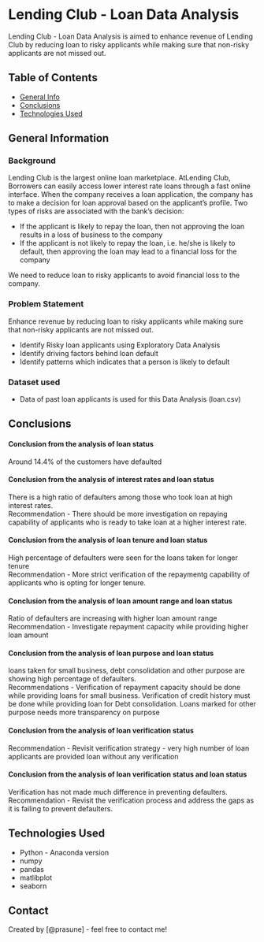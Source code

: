 # Lending Club - Loan Data Analysis
Lending Club - Loan Data Analysis is aimed to enhance revenue of Lending Club by reducing loan to risky applicants while making sure that non-risky applicants are not missed out.


## Table of Contents
* [General Info](#general-information)
* [Conclusions](#conclusions)
* [Technologies Used](#technologies-used)


## General Information
### Background
Lending Club is the largest online loan marketplace. AtLending Club, Borrowers can easily access lower interest rate loans through a fast online interface.
When the company receives a loan application, the company has to make a decision for loan approval based on the applicant’s profile. Two types of risks are associated with the bank’s decision:

* If the applicant is likely to repay the loan, then not approving the loan results in a loss of business to the company
* If the applicant is not likely to repay the loan, i.e. he/she is likely to default, then approving the loan may lead to a financial loss for the company

We need to reduce loan to risky applicants to avoid financial loss to the company.

### Problem Statement
Enhance revenue by reducing loan to risky applicants while making sure that non-risky applicants are not missed out.
* Identify Risky loan applicants using Exploratory Data Analysis
* Identify driving factors behind loan default
* Identify patterns which indicates that a person is likely to default

### Dataset used
* Data of past loan applicants is used for this Data Analysis (loan.csv)

## Conclusions
#### Conclusion from the analysis of loan status
Around 14.4% of the customers have defaulted
#### Conclusion from the analysis of interest rates and loan status
There is a high ratio of defaulters among those who took loan at high interest rates. <br>
Recommendation - There should be more investigation on repaying capability of applicants who is ready to take loan at a higher interest rate.
#### Conclusion from the analysis of loan tenure and loan status
High percentage of defaulters were seen for the loans taken for longer tenure  <br>
Recommendation - More strict verification of the repaymentg capability of applicants who is opting for longer tenure.
#### Conclusion from the analysis of loan amount range and loan status
Ratio of defaulters are increasing with higher loan amount range  <br>
Recommendation - Investigate repayment capacity while providing higher loan amount
#### Conclusion from the analysis of loan purpose and loan status
loans taken for small business, debt consolidation and other purpose are showing high percentage of defaulters. <br>
Recommendations - Verification of repayment capacity should be done while providing loans for small business.
Verification of credit history must be done while providing loan for Debt consolidation.
Loans marked for other purpose needs more transparency on purpose
#### Conclusion from the analysis of loan verification status
Recommendation - Revisit verification strategy - very high number of loan applicants are provided loan without any verification
#### Conclusion from the analysis of loan verification status and loan status
Verification has not made much difference in preventing defaulters. <br>
Recommendation - Revisit the verification process and address the gaps as it is failing to prevent defaulters.

## Technologies Used
- Python - Anaconda version
- numpy
- pandas
- matlibplot
- seaborn


## Contact
Created by [@prasune] - feel free to contact me!


